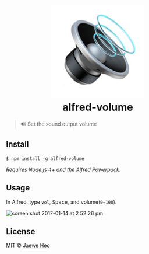 # <div align="center"><img src="./icon.png" width=256><br>alfred-volume</div>

> :loud_sound: Set the sound output volume


## Install

```
$ npm install -g alfred-volume
```

*Requires [Node.js](https://nodejs.org) 4+ and the Alfred [Powerpack](https://www.alfredapp.com/powerpack/).*


## Usage

In Alfred, type `vol`, <kbd>Space</kbd>, and volume(`0~100`).

![screen shot 2017-01-14 at 2 52 26 pm](https://cloud.githubusercontent.com/assets/1744446/21952840/17aa0926-da6a-11e6-8ad8-2539f2008af6.png)


## License

MIT © [Jaewe Heo](http://importre.com)

